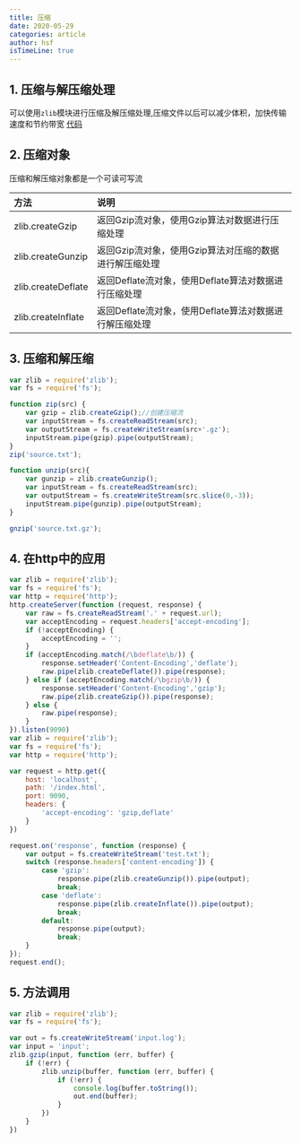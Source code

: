 ```yaml
---
title: 压缩
date: 2020-05-29
categories: article
author: hsf
isTimeLine: true
---
```


## 1. 压缩与解压缩处理

可以使用`zlib`模块进行压缩及解压缩处理,压缩文件以后可以减少体积，加快传输速度和节约带宽 [代码](https://github.com/zhufengnodejs/static-server/tree/master/lesson/zlib)

## 2. 压缩对象

压缩和解压缩对象都是一个可读可写流

| 方法               | 说明                                                   |
| :----------------- | :----------------------------------------------------- |
| zlib.createGzip    | 返回Gzip流对象，使用Gzip算法对数据进行压缩处理         |
| zlib.createGunzip  | 返回Gzip流对象，使用Gzip算法对压缩的数据进行解压缩处理 |
| zlib.createDeflate | 返回Deflate流对象，使用Deflate算法对数据进行压缩处理   |
| zlib.createInflate | 返回Deflate流对象，使用Deflate算法对数据进行解压缩处理 |

## 3. 压缩和解压缩

```javascript
var zlib = require('zlib');
var fs = require('fs');

function zip(src) {
    var gzip = zlib.createGzip();//创建压缩流
    var inputStream = fs.createReadStream(src);
    var outputStream = fs.createWriteStream(src+'.gz');
    inputStream.pipe(gzip).pipe(outputStream);
}
zip('source.txt');

function unzip(src){
    var gunzip = zlib.createGunzip();
    var inputStream = fs.createReadStream(src);
    var outputStream = fs.createWriteStream(src.slice(0,-3));
    inputStream.pipe(gunzip).pipe(outputStream);
}

gnzip('source.txt.gz');
```

## 4. 在http中的应用

```javascript
var zlib = require('zlib');
var fs = require('fs');
var http = require('http');
http.createServer(function (request, response) {
    var raw = fs.createReadStream('.' + request.url);
    var acceptEncoding = request.headers['accept-encoding'];
    if (!acceptEncoding) {
        acceptEncoding = '';
    }
    if (acceptEncoding.match(/\bdeflate\b/)) {
        response.setHeader('Content-Encoding','deflate');
        raw.pipe(zlib.createDeflate()).pipe(response);
    } else if (acceptEncoding.match(/\bgzip\b/)) {
        response.setHeader('Content-Encoding','gzip');
        raw.pipe(zlib.createGzip()).pipe(response);
    } else {
        raw.pipe(response);
    }
}).listen(9090)
var zlib = require('zlib');
var fs = require('fs');
var http = require('http');

var request = http.get({
    host: 'localhost',
    path: '/index.html',
    port: 9090,
    headers: {
        'accept-encoding': 'gzip,deflate'
    }
})

request.on('response', function (response) {
    var output = fs.createWriteStream('test.txt');
    switch (response.headers['content-encoding']) {
        case 'gzip':
            response.pipe(zlib.createGunzip()).pipe(output);
            break;
        case 'deflate':
            response.pipe(zlib.createInflate()).pipe(output);
            break;
        default:
            response.pipe(output);
            break;
    }
});
request.end();
```

## 5. 方法调用

```javascript
var zlib = require('zlib');
var fs = require('fs');

var out = fs.createWriteStream('input.log');
var input = 'input';
zlib.gzip(input, function (err, buffer) {
    if (!err) {
        zlib.unzip(buffer, function (err, buffer) {
            if (!err) {
                console.log(buffer.toString());
                out.end(buffer);
            }
        })
    }
})
```